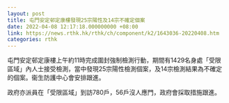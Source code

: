 ```yaml
---
layout: post
title: 屯門安定邨定康樓發現25宗陽性及14宗不確定個案
date: 2022-04-08 12:17:18.000000000 +08:00
link: https://news.rthk.hk/rthk/ch/component/k2/1643036-20220408.htm
categories: rthk
---
```


屯門安定邨定康樓上午約11時完成圍封強制檢測行動，期間有1429名身處「受限區域」內人士接受檢測，當中發現25宗陽性檢測個案，及14宗檢測結果為不確定的個案。衞生防護中心會安排跟進。

政府亦派員在「受限區域」到訪780戶，56戶沒人應門，政府會採取措施跟進。
